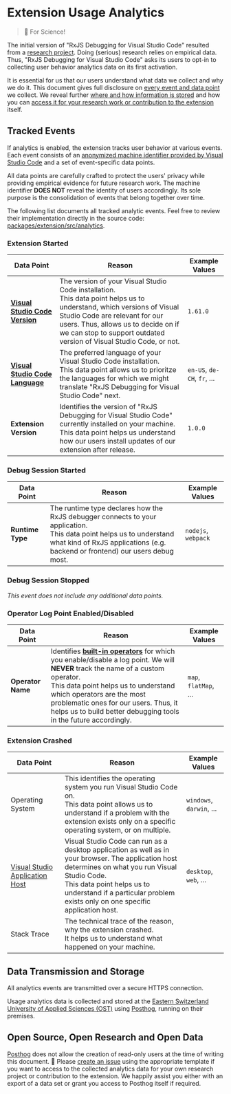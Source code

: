 # Extension Usage Analytics

> 🥽 For Science!

The initial version of "RxJS Debugging for Visual Studio Code" resulted from a [research project](./RESEARCH.md). Doing (serious) research relies on empirical data. Thus, "RxJS Debugging for Visual Studio Code" asks its users to opt-in to collecting user behavior analytics data on its first activation.

It is essential for us that our users understand what data we collect and why we do it. This document gives full disclosure on [every event and data point](#tracked-events) we collect. We reveal further [where and how information is stored](#data-transmission-and-storage) and how you can [access it for your research work or contribution to the extension](#open-source-open-research-and-open-data) itself.

## Tracked Events

If analytics is enabled, the extension tracks user behavior at various events. Each event consists of an [anonymized machine identifier provided by Visual Studio Code](https://code.visualstudio.com/api/references/vscode-api#env) and a set of event-specific data points.

All data points are carefully crafted to protect the users' privacy while providing empirical evidence for future research work. The machine identifier **DOES NOT** reveal the identity of users accordingly. Its sole purpose is the consolidation of events that belong together over time.

The following list documents all tracked analytic events. Feel free to review their implementation directly in the source code: [packages/extension/src/analytics](./packages/extension/src/analytics).

### Extension Started

| Data Point                                                   | Reason                                                       | Example Values              |
| ------------------------------------------------------------ | ------------------------------------------------------------ | --------------------------- |
| [**Visual Studio Code Version**](https://code.visualstudio.com/api/references/vscode-api#env) | The version of your Visual Studio Code installation.<br />This data point helps us to understand, which versions of Visual Studio Code are relevant for our users. Thus, allows us to decide on if we can stop to support outdated version of Visual Studio Code, or not. | `1.61.0`                    |
| [**Visual Studio Code Language**](https://code.visualstudio.com/api/references/vscode-api#env) | The preferred language of your Visual Studio Code installation.<br />This data point allows us to prioritze the languages for which we might translate "RxJS Debugging for Visual Studio Code" next. | `en-US`, `de-CH`, `fr`, ... |
| **Extension Version**                                        | Identifies the version of "RxJS Debugging for Visual Studio Code" currently installed on your machine.<br />This data point helps us understand how our users install updates of our extension after release. | `1.0.0`                     |

### Debug Session Started

| Data Point       | Reason                                                       | Example Values      |
| ---------------- | ------------------------------------------------------------ | ------------------- |
| **Runtime Type** | The runtime type declares how the RxJS debugger connects to your application.<br />This data point helps us to understand what kind of RxJS applications (e.g. backend or frontend) our users debug most. | `nodejs`, `webpack` |

### Debug Session Stopped

*This event does not include any additional data points.*

### Operator Log Point Enabled/Disabled

| Data Point        | Reason                                                       | Example Values        |
| ----------------- | ------------------------------------------------------------ | --------------------- |
| **Operator Name** | Identifies **[built-in operators](https://rxjs.dev/api?type=function)** for which you enable/disable a log point. We will **NEVER** track the name of a custom operator.<br />This data point helps us to understand which operators are the most problematic ones for our users. Thus, it helps us to build better debugging tools in the future accordingly. | `map`, `flatMap`, ... |

### Extension Crashed

| Data Point                                                   | Reason                                                       | Example Values           |
| ------------------------------------------------------------ | ------------------------------------------------------------ | ------------------------ |
| Operating System                                             | This identifies the operating system you run Visual Studio Code on.<br />This data point allows us to understand if a problem with the extension exists only on a specific operating system, or on multiple. | `windows`, `darwin`, ... |
| [Visual Studio Application Host](https://code.visualstudio.com/api/references/vscode-api#env) | Visual Studio Code can run as a desktop application as well as in your browser. The application host determines on what you run Visual Studio Code.<br />This data point helps us to understand if a particular problem exists only on one specific application host. | `desktop`, `web`, ...    |
| Stack Trace                                                  | The technical trace of the reason, why the extension crashed.<br />It helps us to understand what happened on your machine. |                          |

## Data Transmission and Storage

All analytics events are transmitted over a secure HTTPS connection.

Usage analytics data is collected and stored at the [Eastern Switzerland University of Applied Sciences (OST)](https://ost.ch) using [Posthog](https://posthog.com/), running on their premises.

## Open Source, Open Research and Open Data

[Posthog](https://posthog.com/) does not allow the creation of read-only users at the time of writing this document. 🙏 Please [create an issue](https://github.com/swissmanu/rxjs-debugging-for-vscode/issues/new?template=request_analytics_data_access.md) using the appropriate template if you want to access to the collected analytics data for your own research project or contribution to the extension. We happily assist you either with an export of a data set or grant you access to Posthog itself if required.